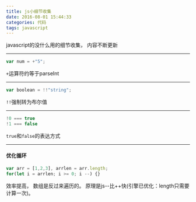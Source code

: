 ```yaml
---
title: js小细节收集
date: 2016-08-01 15:44:33
categories: 代码
tags: javascript
---
```

javascript的没什么用的细节收集， 内容不断更新
<!--more-->
---
```js
var num = +"5";
```
``+``运算符约等于parseInt

---
```js
var boolean = !!"string";
```
``!!``强制转为布尔值

---
```js
!0 === true
!1 === false
```
``true``和``false``的表达方式

---
#### 优化循环
```js
var arr = [1,2,3], arrlen = arr.length;
for(let i = arrlen; i >= 0; i --) {}
```
效率提高， 数组是反过来遍历的。 原理是js--比++快(引擎已优化：length只需要计算一次)。

